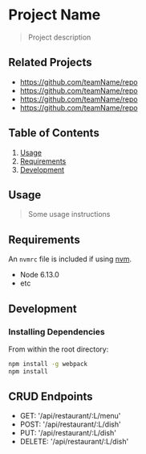 # Project Name

> Project description

## Related Projects

  - https://github.com/teamName/repo
  - https://github.com/teamName/repo
  - https://github.com/teamName/repo
  - https://github.com/teamName/repo

## Table of Contents

1. [Usage](#Usage)
1. [Requirements](#requirements)
1. [Development](#development)

## Usage

> Some usage instructions

## Requirements

An `nvmrc` file is included if using [nvm](https://github.com/creationix/nvm).

- Node 6.13.0
- etc

## Development

### Installing Dependencies

From within the root directory:

```sh
npm install -g webpack
npm install
```
## CRUD Endpoints
- GET: '/api/restaurant/:L/menu'
- POST: '/api/restaurant/:L/dish'
- PUT: '/api/restaurant/:L/dish'
- DELETE: '/api/restaurant/:L/dish'
